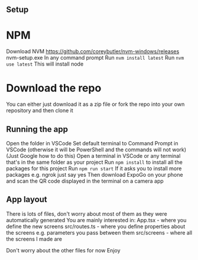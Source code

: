 ## Setup

# NPM
Download NVM https://github.com/coreybutler/nvm-windows/releases nvm-setup.exe
In any command prompt
Run `nvm install latest`
Run `nvm use latest`
This will install node

# Download the repo
You can either just download it as a zip file or fork the repo into your own repository and then clone it

## Running the app
Open the folder in VSCode
Set default terminal to Command Prompt in VSCode (otherwise it will be PowerShell and the commands will not work) (Just Google how to do this)
Open a terminal in VSCode or any terminal that's in the same folder as your project
Run `npm install` to install all the packages for this project
Run `npm run start`
If it asks you to install more packages e.g. ngrok just say yes
Then download ExpoGo on your phone and scan the QR code displayed in the terminal on a camera app

## App layout

There is lots of files, don't worry about most of them as they were automatically generated
You are mainly interested in:
App.tsx - where you define the new screens
src/routes.ts - where you define properties about the screens e.g. parameters you pass between them
src/screens - where all the screens I made are

Don't worry about the other files for now
Enjoy


